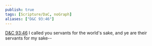 ```yaml
---
publish: true
tags: [Scripture/DaC, noGraph]
aliases: ["D&C 93:46"]
---
```

[D&C 93:46](https://churchofjesuschrist.org/study/scriptures/dc-testament/dc/93?lang=eng&id=p46#p46) I called you servants for the world's sake, and ye are their servants for my sake--
